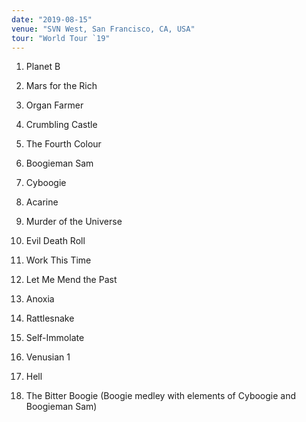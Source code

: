 ```yaml
---
date: "2019-08-15"
venue: "SVN West, San Francisco, CA, USA"
tour: "World Tour `19"
---
```



 1. Planet B

 2. Mars for the Rich

 3. Organ Farmer

 4. Crumbling Castle

 5. The Fourth Colour

 6. Boogieman Sam

 7. Cyboogie

 8. Acarine

 9. Murder of the Universe

10. Evil Death Roll

11. Work This Time

12. Let Me Mend the Past

13. Anoxia

14. Rattlesnake

15. Self-Immolate

16. Venusian 1

17. Hell

18. The Bitter Boogie
    (Boogie medley with elements of Cyboogie and Boogieman Sam)


